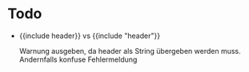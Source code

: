 Todo
====

* {{include header}} vs {{include "header"}}
  
  Warnung ausgeben, da header als String übergeben werden muss. Andernfalls konfuse Fehlermeldung
  
  
 
